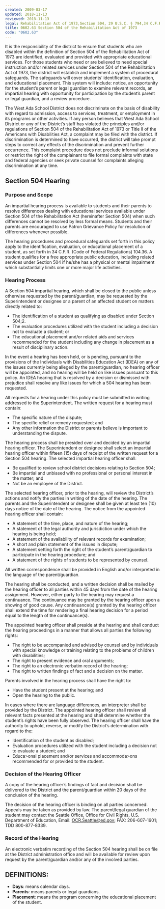 ```yaml
---
created: 2009-03-17
updated: 2018-11-13
reviewed: 2018-11-13
legal: Rehabilitation Act of 1973,Section 504, 29 U.S.C. § 794,34 C.F.R. 104.36,Section 504, 29 U.S.C. § 794,34 C.F.R. 104.36
title: 0602.63 Section 504 of the Rehabilitation Act of 1973
code: "0602.63"
---
```


It is the responsibility of the district to ensure that students who are disabled within the definition of Section 504 of the Rehabilitation Act of 1973 are identified, evaluated and provided with appropriate educational services. For those students who need or are believed to need special instruction and/or related services under Section 504 of the Rehabilitation Act of 1973, the district will establish and implement a system of procedural safeguards. The safeguards will cover students’ identification, evaluation, and educational placement. This system will include: notice, an opportunity for the student’s parent or legal guardian to examine relevant records, an impartial hearing with opportunity for participation by the student’s parent or legal guardian, and a review procedure.

The West Ada School District does not discriminate on the basis of disability with regard to admission, access to services, treatment, or employment in its programs or other activities. If any person believes that West Ada School District or any of the District’s staff has violated the principles and/or regulations of Section 504 of the Rehabilitation Act of 1973 or Title II of the Americans with Disabilities Act, a complaint may be filed with the district. If discrimination is determined to have occurred, the district will take prompt steps to correct any effects of the discrimination and prevent further occurrence. This complaint procedure does not preclude informal solutions or restrict the right of the complainant to file formal complaints with state and federal agencies or seek private counsel for complaints alleging discrimination at any time.

## Section 504 Hearing

### Purpose and Scope
An impartial hearing process is available to students and their parents to resolve differences dealing with educational services available under Section 504 of the Rehabilitation Act (hereinafter Section 504) when such differences cannot be resolved by less formal means. Students and their parents are encouraged to use Patron Grievance Policy for resolution of differences whenever possible.

The hearing procedures and procedural safeguards set forth in this policy apply to the identification, evaluation, or educational placement of a student, as set forth in 34 C.F.R. (Code of Federal Regulations) 104.36. A student qualifies for a free appropriate public education, including related services under Section 504 if he/she has a physical or mental impairment which substantially limits one or more major life activities.

### Hearing Process
A Section 504 impartial hearing, which shall be closed to the public unless otherwise requested by the parent/guardian, may be requested by the Superintendent or designee or a parent of an affected student on matters directly related to:

- The identification of a student as qualifying as disabled under Section 504;2.
- The evaluation procedures utilized with the student including a decision not to evaluate a student; or
- The educational placement and/or related aids and services recommended for the student including any change in placement as a result of disciplinary action.

In the event a hearing has been held, or is pending, pursuant to the provisions of the Individuals with Disabilities Education Act (IDEA) on any of the issues currently being alleged by the parent/guardian, no hearing officer will be appointed, and no hearing will be held on like issues pursuant to this policy. An IDEA hearing that is resolved by a decision or dismissed with prejudice shall resolve any like issues for which a 504 hearing has been requested.

All requests for a hearing under this policy must be submitted in writing addressed to the Superintendent. The written request for a hearing must contain:

- The specific nature of the dispute;
- The specific relief or remedy requested; and
- Any other information the District or parents believe is important to understanding the dispute.

The hearing process shall be presided over and decided by an impartial hearing officer. The Superintendent or designee shall select an impartial hearing officer within fifteen (15) days of receipt of the written request for a Section 504 hearing. The selected impartial hearing officer shall:

- Be qualified to review school district decisions relating to Section 504;
- Be impartial and unbiased with no professional or personal interest in the matter; and
- Not be an employee of the District.

The selected hearing officer, prior to the hearing, will review the District’s actions and notify the parties in writing of the date of the hearing. The parents and the Superintendent or designee shall be given at least ten (10) days notice of the date of the hearing. The notice from the appointed hearing officer shall contain:

- A statement of the time, place, and nature of the hearing;
- A statement of the legal authority and jurisdiction under which the hearing is being held;
- A statement of the availability of relevant records for examination;
- A short and plain statement of the issues in dispute;
- A statement setting forth the right of the student’s parent/guardian to participate in the hearing procedure; and
- A statement of the rights of students to be represented by counsel.

All written correspondence shall be provided in English and/or interpreted in the language of the parent/guardian.

The hearing shall be conducted, and a written decision shall be mailed by the hearing officer to all parties within 45 days from the date of the hearing assignment. However, either party to the hearing may request a continuance. The continuance may be granted by the hearing officer upon a showing of good cause. Any continuance(s) granted by the hearing officer shall extend the time for rendering a final hearing decision for a period equal to the length of the continuance(s).

The appointed hearing officer shall preside at the hearing and shall conduct the hearing proceedings in a manner that allows all parties the following rights:

- The right to be accompanied and advised by counsel and by individuals with special knowledge or training relating to the problems of children with disabilities;
- The right to present evidence and oral arguments;
- The right to an electronic verbatim record of the hearing;
- The right to written findings of fact and a decision on the matter.

Parents involved in the hearing process shall have the right to:

- Have the student present at the hearing; and
- Open the hearing to the public.

In cases where there are language differences, an interpreter shall be provided by the District. The appointed hearing officer shall review all relevant facts presented at the hearing and shall determine whether the student’s rights have been fully observed. The hearing officer shall have the authority to uphold, reverse, or modify the District’s determination with regard to the:

- Identification of the student as disabled;
- Evaluation procedures utilized with the student including a decision not to evaluate a student; and
- Educa>onal placement and/or services and accommoda>ons recommended for or provided to the student.

### Decision of the Hearing Officer

A copy of the hearing officer’s findings of fact and decision shall be delivered to the District and the parent/guardian within 20 days of the conclusion of the hearing.

The decision of the hearing officer is binding on all parties concerned. Appeals may be taken as provided by law. The parent/legal guardian of the student may contact the Seattle Office, Office for Civil Rights, U.S. Department of Education, Email: OCR.Seattle@ed.gov; FAX: 206-607-1601; TDD 800-877-8339.

### Record of the Hearing

An electronic verbatim recording of the Section 504 hearing shall be on file at the District administration office and will be available for review upon request by the parent/guardian and/or any of the involved parties.

## DEFINITIONS:

- **Days**: means calendar days.
- **Parents**: means parents or legal guardians.
- **Placement**: means the program concerning the educational placement of the student.

